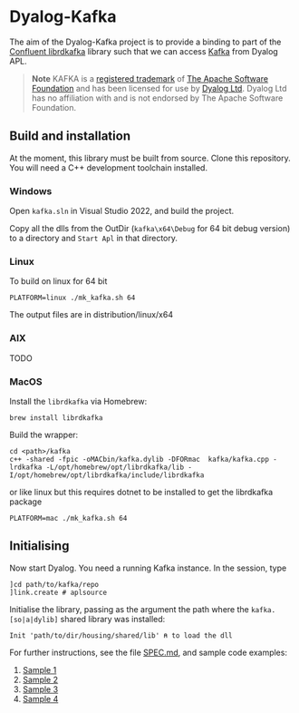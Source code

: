 # Dyalog-Kafka 

The aim of the Dyalog-Kafka project is to provide a binding to part of the [Confluent librdkafka](https://github.com/confluentinc/librdkafka) library such that we can access [Kafka](https://kafka.apache.org/) from Dyalog APL. 

> **Note** KAFKA is a [registered trademark](https://kafka.apache.org/trademark) of [The Apache Software Foundation](https://www.apache.org/) and has been licensed for use by [Dyalog Ltd](https://www.dyalog.com/). Dyalog Ltd has no affiliation with and is not endorsed by The Apache Software Foundation.

## Build and installation

At the moment, this library must be built from source. Clone this repository. You will need a C++ development toolchain installed.

### Windows

Open `kafka.sln` in Visual Studio 2022, and build the project.

Copy all the dlls from the OutDir (`kafka\x64\Debug` for 64 bit debug version) to a directory and `Start Apl` in that directory.

### Linux

To build on linux for 64 bit 
```
PLATFORM=linux ./mk_kafka.sh 64
```
The output files are in distribution/linux/x64

### AIX

TODO

### MacOS

Install the `librdkafka` via Homebrew:
```
brew install librdkafka
```
Build the wrapper:
```
cd <path>/kafka
c++ -shared -fpic -oMACbin/kafka.dylib -DFORmac  kafka/kafka.cpp -lrdkafka -L/opt/homebrew/opt/librdkafka/lib -I/opt/homebrew/opt/librdkafka/include/librdkafka
```

or like linux but this requires dotnet to be installed to get the librdkafka package

```
PLATFORM=mac ./mk_kafka.sh 64
```


## Initialising

Now start Dyalog. You need a running Kafka instance. In the session, type

```apl
]cd path/to/kafka/repo
]link.create # aplsource
```
Initialise the library, passing as the argument the path where the `kafka.[so|a|dylib]` shared library was installed:
```apl
Init 'path/to/dir/housing/shared/lib' ⍝ to load the dll
```

For further instructions, see the file [SPEC.md](SPEC.md), and sample code examples:

1. [Sample 1](aplsource/Sample.aplf)
2. [Sample 2](aplsource/Sample2.aplf)
3. [Sample 3](aplsource/Sample3.aplf)
4. [Sample 4](aplsource/Sample4.aplf)
